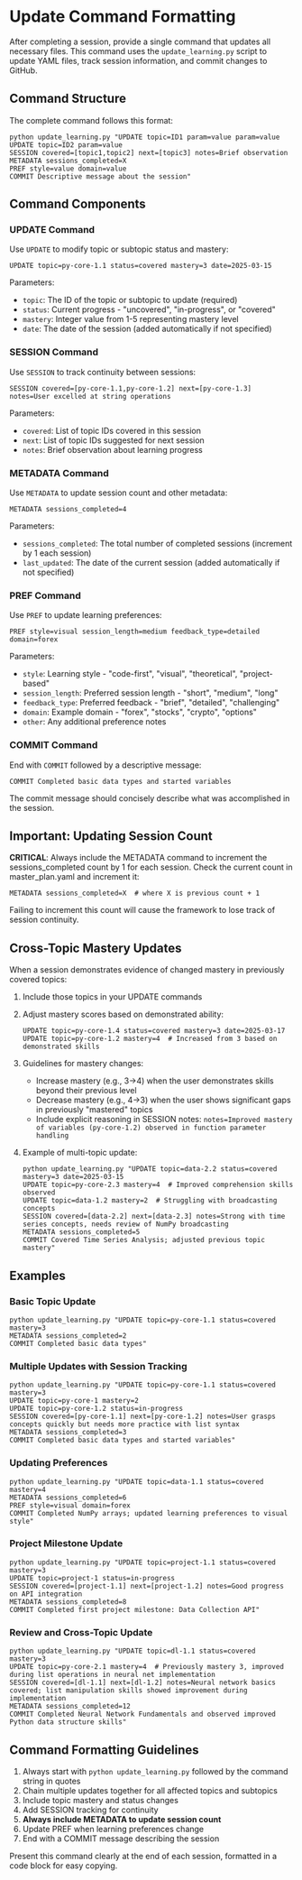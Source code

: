 # Update Command Formatting

After completing a session, provide a single command that updates all necessary files. This command uses the `update_learning.py` script to update YAML files, track session information, and commit changes to GitHub.

## Command Structure

The complete command follows this format:

```
python update_learning.py "UPDATE topic=ID1 param=value param=value 
UPDATE topic=ID2 param=value 
SESSION covered=[topic1,topic2] next=[topic3] notes=Brief observation 
METADATA sessions_completed=X
PREF style=value domain=value 
COMMIT Descriptive message about the session"
```

## Command Components

### UPDATE Command

Use `UPDATE` to modify topic or subtopic status and mastery:

```
UPDATE topic=py-core-1.1 status=covered mastery=3 date=2025-03-15
```

Parameters:
- `topic`: The ID of the topic or subtopic to update (required)
- `status`: Current progress - "uncovered", "in-progress", or "covered"
- `mastery`: Integer value from 1-5 representing mastery level
- `date`: The date of the session (added automatically if not specified)

### SESSION Command

Use `SESSION` to track continuity between sessions:

```
SESSION covered=[py-core-1.1,py-core-1.2] next=[py-core-1.3] notes=User excelled at string operations
```

Parameters:
- `covered`: List of topic IDs covered in this session
- `next`: List of topic IDs suggested for next session
- `notes`: Brief observation about learning progress

### METADATA Command

Use `METADATA` to update session count and other metadata:

```
METADATA sessions_completed=4
```

Parameters:
- `sessions_completed`: The total number of completed sessions (increment by 1 each session)
- `last_updated`: The date of the current session (added automatically if not specified)

### PREF Command

Use `PREF` to update learning preferences:

```
PREF style=visual session_length=medium feedback_type=detailed domain=forex
```

Parameters:
- `style`: Learning style - "code-first", "visual", "theoretical", "project-based"
- `session_length`: Preferred session length - "short", "medium", "long"
- `feedback_type`: Preferred feedback - "brief", "detailed", "challenging"
- `domain`: Example domain - "forex", "stocks", "crypto", "options"
- `other`: Any additional preference notes

### COMMIT Command

End with `COMMIT` followed by a descriptive message:

```
COMMIT Completed basic data types and started variables
```

The commit message should concisely describe what was accomplished in the session.

## Important: Updating Session Count

**CRITICAL**: Always include the METADATA command to increment the sessions_completed count by 1 for each session. Check the current count in master_plan.yaml and increment it:

```
METADATA sessions_completed=X  # where X is previous count + 1
```

Failing to increment this count will cause the framework to lose track of session continuity.

## Cross-Topic Mastery Updates

When a session demonstrates evidence of changed mastery in previously covered topics:

1. Include those topics in your UPDATE commands
2. Adjust mastery scores based on demonstrated ability:
   ```
   UPDATE topic=py-core-1.4 status=covered mastery=3 date=2025-03-17 
   UPDATE topic=py-core-1.2 mastery=4  # Increased from 3 based on demonstrated skills
   ```
3. Guidelines for mastery changes:
   - Increase mastery (e.g., 3→4) when the user demonstrates skills beyond their previous level
   - Decrease mastery (e.g., 4→3) when the user shows significant gaps in previously "mastered" topics
   - Include explicit reasoning in SESSION notes: `notes=Improved mastery of variables (py-core-1.2) observed in function parameter handling`

4. Example of multi-topic update:
   ```
   python update_learning.py "UPDATE topic=data-2.2 status=covered mastery=3 date=2025-03-15
   UPDATE topic=py-core-2.3 mastery=4  # Improved comprehension skills observed
   UPDATE topic=data-1.2 mastery=2  # Struggling with broadcasting concepts
   SESSION covered=[data-2.2] next=[data-2.3] notes=Strong with time series concepts, needs review of NumPy broadcasting
   METADATA sessions_completed=5
   COMMIT Covered Time Series Analysis; adjusted previous topic mastery"
   ```

## Examples

### Basic Topic Update

```
python update_learning.py "UPDATE topic=py-core-1.1 status=covered mastery=3 
METADATA sessions_completed=2
COMMIT Completed basic data types"
```

### Multiple Updates with Session Tracking

```
python update_learning.py "UPDATE topic=py-core-1.1 status=covered mastery=3 
UPDATE topic=py-core-1 mastery=2 
UPDATE topic=py-core-1.2 status=in-progress 
SESSION covered=[py-core-1.1] next=[py-core-1.2] notes=User grasps concepts quickly but needs more practice with list syntax 
METADATA sessions_completed=3
COMMIT Completed basic data types and started variables"
```

### Updating Preferences

```
python update_learning.py "UPDATE topic=data-1.1 status=covered mastery=4 
METADATA sessions_completed=6
PREF style=visual domain=forex 
COMMIT Completed NumPy arrays; updated learning preferences to visual style"
```

### Project Milestone Update

```
python update_learning.py "UPDATE topic=project-1.1 status=covered mastery=3 
UPDATE topic=project-1 status=in-progress 
SESSION covered=[project-1.1] next=[project-1.2] notes=Good progress on API integration
METADATA sessions_completed=8
COMMIT Completed first project milestone: Data Collection API"
```

### Review and Cross-Topic Update

```
python update_learning.py "UPDATE topic=dl-1.1 status=covered mastery=3 
UPDATE topic=py-core-2.1 mastery=4  # Previously mastery 3, improved during list operations in neural net implementation
SESSION covered=[dl-1.1] next=[dl-1.2] notes=Neural network basics covered; list manipulation skills showed improvement during implementation
METADATA sessions_completed=12
COMMIT Completed Neural Network Fundamentals and observed improved Python data structure skills"
```

## Command Formatting Guidelines

1. Always start with `python update_learning.py` followed by the command string in quotes
2. Chain multiple updates together for all affected topics and subtopics
3. Include topic mastery and status changes
4. Add SESSION tracking for continuity
5. **Always include METADATA to update session count**
6. Update PREF when learning preferences change
7. End with a COMMIT message describing the session

Present this command clearly at the end of each session, formatted in a code block for easy copying.